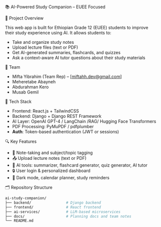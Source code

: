 
📚 AI-Powered Study Companion – EUEE Focused

🧠 Project Overview

This web app is built for Ethiopian Grade 12 (EUEE) students to improve their study experience using AI. It allows students to:

- Take and organize study notes
- Upload lecture files (text or PDF)
- Get AI-generated summaries, flashcards, and quizzes
- Ask a context-aware AI tutor questions about their study materials

 👥 Team

- Mifta Yibrahim (Team Rep) – [miftahh.dev@gmail.com]  
- Meheretabe Abayneh  
- Abdurahman Kero  
- Musab Gemil  

🧰 Tech Stack

- Frontend: React.js + TailwindCSS  
- Backend: Django + Django REST Framework  
- AI Layer: OpenAI GPT-4 / LangChain /RAG/ Hugging Face Transformers  
- PDF Processing: PyMuPDF / pdfplumber  
- **Auth**: Token-based authentication (JWT or sessions)

🔍 Key Features

- 📝 Note-taking and subject/topic tagging  
- 📤 Upload lecture notes (text or PDF)  
- 🤖 AI tools: summarizer, flashcard generator, quiz generator, AI tutor  
- 🔒 User login & personalized dashboard  
- 🌙 Dark mode, calendar planner, study reminders  

🗂 Repository Structure

```bash
ai-study-companion/
├── backend/                # Django backend
├── frontend/               # React frontend
├── ai-services/            # LLM-based microservices
├── docs/                   # Planning docs and team notes
└── README.md

